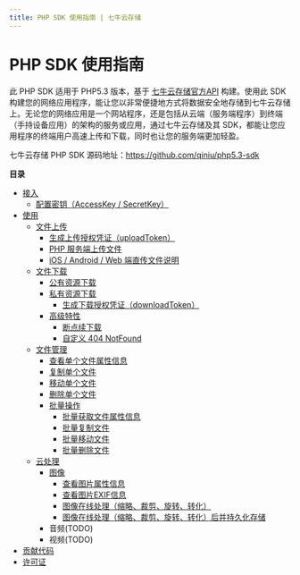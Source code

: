 ```yaml
---
title: PHP SDK 使用指南 | 七牛云存储
---
```


# PHP SDK 使用指南

此 PHP SDK 适用于 PHP5.3 版本，基于 [七牛云存储官方API](/v3/api/) 构建。使用此 SDK 构建您的网络应用程序，能让您以非常便捷地方式将数据安全地存储到七牛云存储上。无论您的网络应用是一个网站程序，还是包括从云端（服务端程序）到终端（手持设备应用）的架构的服务或应用，通过七牛云存储及其 SDK，都能让您应用程序的终端用户高速上传和下载，同时也让您的服务端更加轻盈。

七牛云存储 PHP SDK 源码地址：<https://github.com/qiniu/php5.3-sdk> 

**目录**

- [接入](#turn-on)
    - [配置密钥（AccessKey / SecretKey）](#establish_connection!)
- [使用](#Usage)
    - [文件上传](#upload)
        - [生成上传授权凭证（uploadToken）](#generate-upload-token)
        - [PHP 服务端上传文件](#upload-server-side)
        - [iOS / Android / Web 端直传文件说明](#upload-client-side)
    - [文件下载](#download)
        - [公有资源下载](#download-public-files)
        - [私有资源下载](#download-private-files)
            - [生成下载授权凭证（downloadToken）](#download-token)
        - [高级特性](#other-download-features)
            - [断点续下载](#resumable-download)
            - [自定义 404 NotFound](#upload-file-for-not-found)
    - [文件管理](#file-management)
        - [查看单个文件属性信息](#stat)
        - [复制单个文件](#copy)
        - [移动单个文件](#move)
        - [删除单个文件](#delete)
        - [批量操作](#batch)
            - [批量获取文件属性信息](#batch-get)
            - [批量复制文件](#batch-copy)
            - [批量移动文件](#batch-move)
            - [批量删除文件](#batch-delete)
    - [云处理](#cloud-processing)
        - [图像](#image-processing)
            - [查看图片属性信息](#image-info)
            - [查看图片EXIF信息](#image-exif)
            - [图像在线处理（缩略、裁剪、旋转、转化）](#image-mogrify-for-preview)
            - [图像在线处理（缩略、裁剪、旋转、转化）后并持久化存储](#image-mogrify-for-save-as)
        - 音频(TODO)
        - 视频(TODO)
- [贡献代码](#Contributing)
- [许可证](#License)